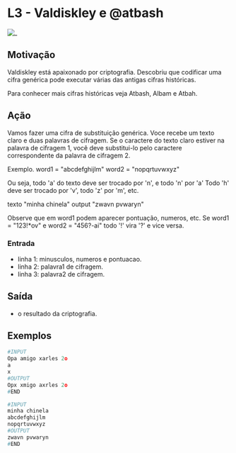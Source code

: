 # L3 - Valdiskley e @atbash

![_](https://raw.githubusercontent.com/qxcodefup/arcade/master/base/atbash/cover.jpg)

## Motivação

Valdiskley está apaixonado por criptografia. Descobriu que codificar uma cifra genérica pode executar várias das antigas cifras históricas.

Para conhecer mais cifras históricas veja Atbash, Albam e Atbah.

## Ação  

Vamos fazer uma cifra de substituição genérica. Voce recebe um texto claro e duas palavras de cifragem. Se o caractere do texto claro estiver na palavra de cifragem 1, você deve substitui-lo pelo caractere correspondente da palavra de cifragem 2.

Exemplo. word1 = "abcdefghijlm" word2 = "nopqrtuvwxyz"

Ou seja, todo 'a' do texto deve ser trocado por 'n', e todo 'n' por 'a' Todo 'h' deve ser trocado por 'v', todo 'z' por 'm', etc.

texto "minha chinela" output "zwavn pvwaryn"

Observe que em word1 podem aparecer pontuação, numeros, etc. Se word1 = "123!\*ov" e word2 = "456?-ai" todo '!' vira '?' e vice versa.

### Entrada

* linha 1: minusculos, numeros e pontuacao.
* linha 2: palavra1 de cifragem.
* linha 3: palavra2 de cifragem.

## Saída

* o resultado da criptografia.

## Exemplos

``` py
#INPUT
Opa amigo xarles 2o
a
x
#OUTPUT
Opx xmigo axrles 2o
#END
```

```py
#INPUT
minha chinela
abcdefghijlm
nopqrtuvwxyz
#OUTPUT
zwavn pvwaryn
#END
```

